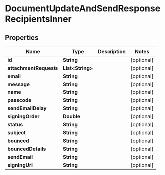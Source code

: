 

# DocumentUpdateAndSendResponseRecipientsInner


## Properties

| Name | Type | Description | Notes |
|------------ | ------------- | ------------- | -------------|
|**id** | **String** |  |  [optional] |
|**attachmentRequests** | **List&lt;String&gt;** |  |  [optional] |
|**email** | **String** |  |  [optional] |
|**message** | **String** |  |  [optional] |
|**name** | **String** |  |  [optional] |
|**passcode** | **String** |  |  [optional] |
|**sendEmailDelay** | **String** |  |  [optional] |
|**signingOrder** | **Double** |  |  [optional] |
|**status** | **String** |  |  [optional] |
|**subject** | **String** |  |  [optional] |
|**bounced** | **String** |  |  [optional] |
|**bouncedDetails** | **String** |  |  [optional] |
|**sendEmail** | **String** |  |  [optional] |
|**signingUrl** | **String** |  |  [optional] |



